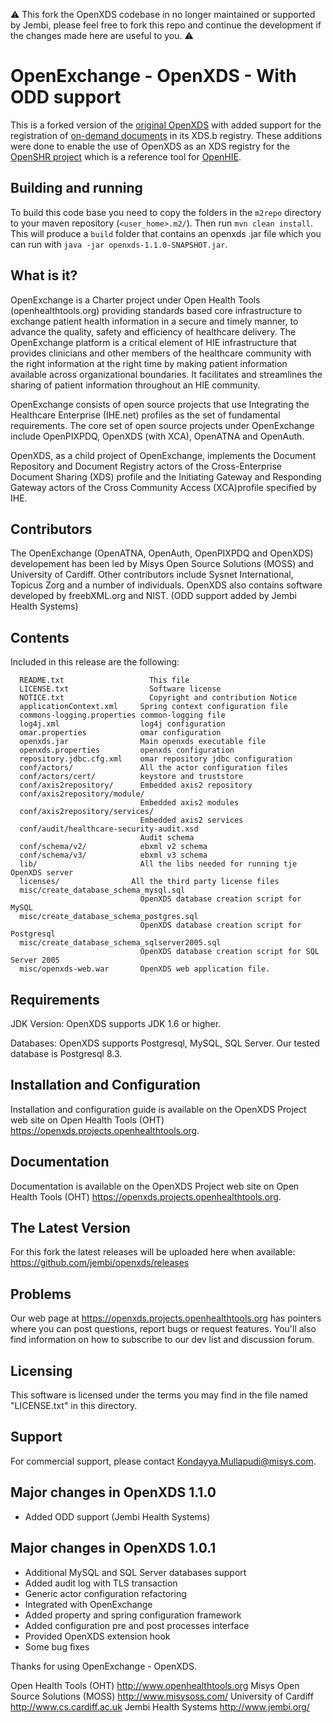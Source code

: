 
:warning: This fork the OpenXDS codebase in no longer maintained or supported by Jembi, please feel free to fork this repo and continue the development if the changes made here are useful to you. :warning:

OpenExchange - OpenXDS - With ODD support
=========================================

This is a forked version of the [original OpenXDS](https://www.projects.openhealthtools.org/sf/projects/openxds/) with added support for the registration of [on-demand documents](http://wiki.ihe.net/index.php?title=ITI_On-Demand_Documents) in its XDS.b registry. These additions were done to enable the use of OpenXDS as an XDS registry for the [OpenSHR project](https://github.com/jembi/openshr) which is a reference tool for [OpenHIE](http://ohie.org/).

Building and running
--------------------

To build this code base you need to copy the folders in the `m2repo` directory to your maven repository (`<user_home>.m2/`). Then run `mvn clean install`. This will produce a `build` folder that contains an openxds .jar file which you can run with `java -jar openxds-1.1.0-SNAPSHOT.jar`.

What is it?
-----------

OpenExchange is a Charter project under Open Health Tools (openhealthtools.org)
providing standards based core infrastructure to exchange patient health
information in a secure and timely manner, to advance the quality, safety
and efficiency of healthcare delivery. The OpenExchange platform is a critical
element of HIE infrastructure that provides clinicians and other members of
the healthcare community with the right information at the right time by
making patient information available across organizational boundaries. It
facilitates and streamlines the sharing of patient information throughout
an HIE community.

OpenExchange consists of open source projects that use Integrating the
Healthcare Enterprise (IHE.net) profiles as the set of fundamental
requirements. The core set of open source projects under OpenExchange
include OpenPIXPDQ, OpenXDS (with XCA), OpenATNA and OpenAuth.

OpenXDS, as a child project of OpenExchange, implements the Document
Repository and Document Registry actors of the Cross-Enterprise Document
Sharing (XDS) profile and the Initiating Gateway and Responding Gateway
actors of the Cross Community Access (XCA)profile specified by IHE.


Contributors
------------
The OpenExchange (OpenATNA, OpenAuth, OpenPIXPDQ and OpenXDS) developement
has been led by Misys Open Source Solutions (MOSS) and University of Cardiff.
Other contributors include Sysnet International, Topicus Zorg and a number
of individuals. OpenXDS also contains software developed by freebXML.org
and NIST. (ODD support added by Jembi Health Systems)


Contents
--------

  Included in this release are the following:

```
  README.txt 	               This file
  LICENSE.txt	               Software license
  NOTICE.txt	   		       Copyright and contribution Notice
  applicationContext.xml     Spring context configuration file
  commons-logging.properties common-logging file
  log4j.xml                  log4j configuration
  omar.properties            omar configuration
  openxds.jar                Main openxds executable file
  openxds.properties         openxds configuration
  repository.jdbc.cfg.xml    omar repository jdbc configuration
  conf/actors/               All the actor configuration files
  conf/actors/cert/          keystore and truststore
  conf/axis2repository/      Embedded axis2 repository
  conf/axis2repository/module/
                             Embedded axis2 modules
  conf/axis2repository/services/
                             Embedded axis2 services
  conf/audit/healthcare-security-audit.xsd
                             Audit schema
  conf/schema/v2/            ebxml v2 schema
  conf/schema/v3/            ebxml v3 schema
  lib/                       All the libs needed for running tje OpenXDS server
  licenses/	               All the third party license files
  misc/create_database_schema_mysql.sql
                             OpenXDS database creation script for MySQL
  misc/create_database_schema_postgres.sql
                             OpenXDS database creation script for Postgresql
  misc/create_database_schema_sqlserver2005.sql
                             OpenXDS database creation script for SQL Server 2005
  misc/openxds-web.war       OpenXDS web application file.
```


Requirements
------------

JDK Version: OpenXDS supports JDK 1.6 or higher.

Databases: OpenXDS supports Postgresql, MySQL, SQL Server. Our tested database is Postgresql 8.3.


Installation and Configuration
------------------------------

Installation and configuration guide is available on the OpenXDS Project
web site on Open Health Tools (OHT)
<https://openxds.projects.openhealthtools.org>.


Documentation
-------------

Documentation is available on the OpenXDS Project web site
on Open Health Tools (OHT) <https://openxds.projects.openhealthtools.org>.


The Latest Version
------------------

For this fork the latest releases will be uploaded here when available: https://github.com/jembi/openxds/releases


Problems
---------

Our web page at https://openxds.projects.openhealthtools.org has pointers
where you can post questions, report bugs or request features. You'll also
find information on how to subscribe to our dev list and discussion forum.


Licensing
---------

This software is licensed under the terms you may find in the file
named "LICENSE.txt" in this directory.


Support
---------

For commercial support, please contact Kondayya.Mullapudi@misys.com.

Major changes in OpenXDS 1.1.0
------------------------------
 * Added ODD support (Jembi Health Systems)

Major changes in OpenXDS 1.0.1
------------------------------
* Additional MySQL and SQL Server databases support
* Added audit log with TLS transaction
* Generic actor configuration refactoring
* Integrated with OpenExchange
* Added property and spring configuration framework
* Added configuration pre and post processes interface
* Provided OpenXDS extension hook
* Some bug fixes

Thanks for using OpenExchange - OpenXDS.

Open Health Tools (OHT)  <http://www.openhealthtools.org>
Misys Open Source Solutions (MOSS) <http://www.misysoss.com/>
University of Cardiff <http://www.cs.cardiff.ac.uk>
Jembi Health Systems <http://www.jembi.org/>
